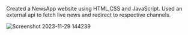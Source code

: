 Created a NewsApp website using HTML,CSS and JavaScript. Used an external api to fetch live news and redirect to respective channels.

![Screenshot 2023-11-29 144239](https://github.com/adityarajput0203/NewsApp/assets/130536448/5e087d64-f5c3-4ac2-acca-d02f1ed7ab29)
